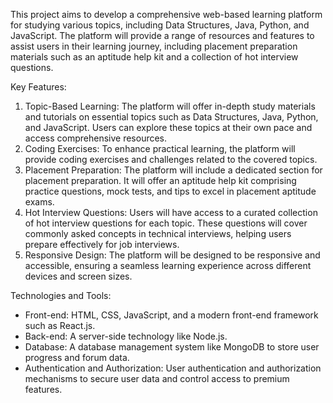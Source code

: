 
This project aims to develop a comprehensive web-based learning platform for studying various topics, including Data Structures, Java, Python, and JavaScript. The platform will provide a range of resources and features to assist users in their learning journey, including placement preparation materials such as an aptitude help kit and a collection of hot interview questions.

Key Features:
1. Topic-Based Learning: The platform will offer in-depth study materials and tutorials on essential topics such as Data Structures, Java, Python, and JavaScript. Users can explore these topics at their own pace and access comprehensive resources.
2. Coding Exercises: To enhance practical learning, the platform will provide coding exercises and challenges related to the covered topics. 
3. Placement Preparation: The platform will include a dedicated section for placement preparation. It will offer an aptitude help kit comprising practice questions, mock tests, and tips to excel in placement aptitude exams.
4. Hot Interview Questions: Users will have access to a curated collection of hot interview questions for each topic. These questions will cover commonly asked concepts in technical interviews, helping users prepare effectively for job interviews.
6. Responsive Design: The platform will be designed to be responsive and accessible, ensuring a seamless learning experience across different devices and screen sizes.

Technologies and Tools:
- Front-end: HTML, CSS, JavaScript, and a modern front-end framework such as React.js.
- Back-end: A server-side technology like Node.js.
- Database: A database management system like MongoDB to store user progress and forum data.
- Authentication and Authorization: User authentication and authorization mechanisms to secure user data and control access to premium features.




